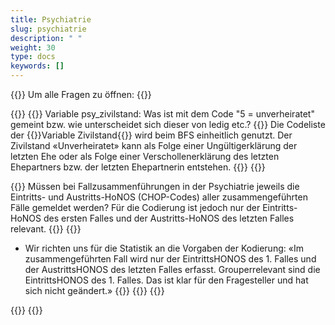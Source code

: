 ```yaml
---
title: Psychiatrie 
slug: psychiatrie
description: " "
weight: 30
type: docs
keywords: []
---
```


{{<faqBlock>}}
Um alle Fragen zu öffnen: {{<collapsibleGroupCommand groupId="psychiatrie">}}

{{<numberedList>}}
{{<listItem>}}
Variable psy_zivilstand: Was ist mit dem Code "5 = unverheiratet" gemeint bzw. wie unterscheidet sich dieser von ledig etc.?
{{<collapsibleBlock groupId="psychiatrie">}}
 Die Codeliste der {{<link url="https://www.bfs.admin.ch/bfs/fr/home/statistiques/population/effectif-evolution/etat-civil.html" newTab="true">}}Variable Zivilstand{{</link>}} wird beim BFS einheitlich genutzt. Der Zivilstand «Unverheiratet» kann als Folge einer Ungültigerklärung der letzten Ehe oder als Folge einer Verschollenerklärung des letzten Ehepartners bzw. der letzten Ehepartnerin entstehen.
{{</collapsibleBlock>}}
{{</listItem>}}

{{<listItem>}}
Müssen bei Fallzusammenführungen in der Psychiatrie jeweils die Eintritts- und Austritts-HoNOS (CHOP-Codes) aller zusammengeführten Fälle gemeldet werden? Für die Codierung ist jedoch nur der Eintritts-HoNOS des ersten Falles und der Austritts-HoNOS des letzten Falles relevant.
{{<collapsibleBlock groupId="psychiatrie">}}
{{<markdown>}}

- Wir richten uns für die Statistik an die Vorgaben der Kodierung:
«Im zusammengeführten Fall wird nur der EintrittsHONOS des 1. Falles und der AustrittsHONOS des letzten Falles erfasst. Grouperrelevant sind die EintrittsHONOS des 1. Falles. Das ist klar für den Fragesteller und hat sich nicht geändert.»
{{</markdown>}}
{{</collapsibleBlock>}}
{{</listItem>}}

{{</numberedList>}}
{{</faqBlock>}}
